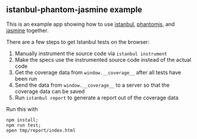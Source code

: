 istanbul-phantom-jasmine example
--------------------------

This is an example app showing how to use [istanbul](https://github.com/gotwarlost/istanbul), [phantomjs](http://phantomjs.org/), and [jasmine](https://jasmine.github.io/) together.

There are a few steps to get Istanbul tests on the browser:
1. Manually instrument the source code via `istanbul instrument`
2. Make the specs use the instrumented source code instead of the actual code
3. Get the coverage data from `window.__coverage__` after all tests have been run
4. Send the data from `window.__coverage__` to a server so that the coverage data can be saved
5. Run `istanbul report` to generate a report out of the coverage data

Run this with
```
npm install;
npm run test;
open tmp/report/index.html
```
